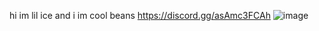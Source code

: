 hi im lil ice and i im cool beans
https://discord.gg/asAmc3FCAh
![image](https://github.com/lil-netize/lil-ice-/assets/131424466/a2221679-cd83-41ad-b7d9-673418db3394)
